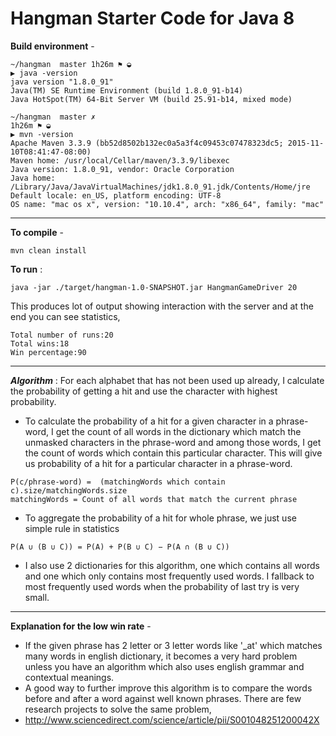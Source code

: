 # Hangman Starter Code for Java 8
**Build environment** -
```
~/hangman  master 1h26m ⚑ ◒
▶ java -version
java version "1.8.0_91"
Java(TM) SE Runtime Environment (build 1.8.0_91-b14)
Java HotSpot(TM) 64-Bit Server VM (build 25.91-b14, mixed mode)
```
```
~/hangman  master ✗                                                                                                                                                                             1h26m ⚑ ◒
▶ mvn -version
Apache Maven 3.3.9 (bb52d8502b132ec0a5a3f4c09453c07478323dc5; 2015-11-10T08:41:47-08:00)
Maven home: /usr/local/Cellar/maven/3.3.9/libexec
Java version: 1.8.0_91, vendor: Oracle Corporation
Java home: /Library/Java/JavaVirtualMachines/jdk1.8.0_91.jdk/Contents/Home/jre
Default locale: en_US, platform encoding: UTF-8
OS name: "mac os x", version: "10.10.4", arch: "x86_64", family: "mac"
```
-------------
**To compile** -
```
mvn clean install
```

**To run** :
```
java -jar ./target/hangman-1.0-SNAPSHOT.jar HangmanGameDriver 20
```

This produces lot of output showing interaction with the server and at the end you can see statistics,
```
Total number of runs:20
Total wins:18
Win percentage:90
```
-------------

***Algorithm*** :
For each alphabet that has not been used up already, I calculate the probability of getting a hit and use the character with highest probability.

- To calculate the probability of a hit for a given character in a phrase-word, I get the count of all words in the dictionary which match the unmasked characters in the phrase-word and among those words, I get the count of words which contain this particular character. This will give us probability of a hit for a particular character in a phrase-word.

```
P(c/phrase-word) =  (matchingWords which contain c).size/matchingWords.size
matchingWords = Count of all words that match the current phrase
```

- To aggregate the probability of a hit for whole phrase, we just use simple rule in statistics

```
P(A ∪ (B ∪ C)) = P(A) + P(B ∪ C) − P(A ∩ (B ∪ C))
```

- I also use 2 dictionaries for this algorithm, one which contains all words and one which only contains most frequently used words. I fallback to most frequently used words when the probability of last try is very small.

-------------

**Explanation for the low win rate** -

- If the given phrase has 2 letter or 3 letter words like '_at' which matches many words in english dictionary, it becomes a very hard problem unless you have an algorithm which also uses english grammar and contextual meanings.
- A good way to further improve this algorithm is to compare the words before and after a word against well known phrases. There are few research projects to solve the same problem, 
- http://www.sciencedirect.com/science/article/pii/S001048251200042X
